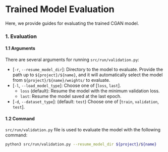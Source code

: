 # Trained Model Evaluation
Here, we provide guides for evaluating the trained CGAN model.


### 1. Evaluation
#### 1.1 Arguments
There are several arguments for running `src/run/validation.py`:
* [`-r`, `--resume_model_dir`]: Directory to the model to evaluate. Provide the path up to `${project}/${name}`, and it will automatically select the model from `${project}/${name}/weights/` to evaluate.
* [`-l`, `--load_model_type`]: Choose one of [`loss`, `last`].
    * `loss` (default): Resume the model with the minimum validation loss.
    * `last`: Resume the model saved at the last epoch.
* [`-d`, `--dataset_type`]: (default: `test`) Choose one of [`train`, `validation`, `test`].


#### 1.2 Command
`src/run/validation.py` file is used to evaluate the model with the following command:
```bash
python3 src/run/validation.py --resume_model_dir ${project}/${name}
```